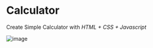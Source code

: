 # Calculator
Create Simple Calculator with *HTML + CSS + Javascript*

![image](https://user-images.githubusercontent.com/18004819/57024016-bff87400-6c5d-11e9-995d-fafbf8a16c9a.png)
